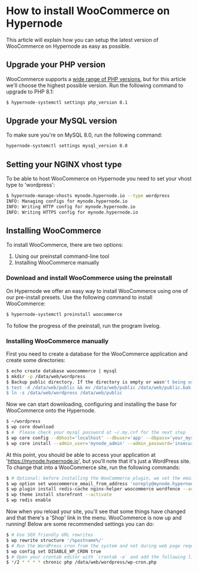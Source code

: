 <!-- source: https://support.hypernode.com/en/support/solutions/articles/48001213397-how-to-install-woocommerce-on-hypernode -->
# How to install WooCommerce on Hypernode

This article will explain how you can setup the latest version of WooCommerce on Hypernode as easy as possible.

Upgrade your PHP version
------------------------

WooCommerce supports a [wide range of PHP versions](https://woocommerce.com/document/server-requirements/), but for this article we'll choose the highest possible version. Run the following command to upgrade to PHP 8.1:

```bash
$ hypernode-systemctl settings php_version 8.1
```
Upgrade your MySQL version
--------------------------

To make sure you're on MySQL 8.0, run the following command:

```bash
hypernode-systemctl settings mysql_version 8.0
```
Setting your NGINX vhost type
-----------------------------

To be able to host WooCommerce on Hypernode you need to set your vhost type to 'wordpress':

```bash
$ hypernode-manage-vhosts mynode.hypernode.io --type wordpress
INFO: Managing configs for mynode.hypernode.io
INFO: Writing HTTP config for mynode.hypernode.io
INFO: Writing HTTPS config for mynode.hypernode.io
```
Installing WooCommerce
----------------------

To install WooCommerce, there are two options:

1. Using our preinstall command-line tool
2. Installing WooCommerce manually

### Download and install WooCommerce using the preinstall

On Hypernode we offer an easy way to install WooCommerce using one of our pre-install presets. Use the following command to install WooCommerce:

```bash
$ hypernode-systemctl preinstall woocommerce
```
To follow the progress of the preinstall, run the program livelog.

### Installing WooCommerce manually

First you need to create a database for the WooCommerce application and create some directories:

```bash
$ echo create database woocommerce | mysql
$ mkdir -p /data/web/wordpress
$ Backup public directory. If the directory is empty or wasn't being used, feel free to remove it instead.
$ test -d /data/web/public && mv /data/web/public /data/web/public.bak
$ ln -s /data/web/wordpress /data/web/public
```
Now we can start downloading, configuring and installing the base for WooCommerce onto the Hypernode.

```bash
$ ~/wordpress
$ wp core download
$ #  Please check your mysql password at ~/.my.cnf for the next step
$ wp core config --dbhost='localhost' --dbuser='app' --dbpass='your_mysql_password' --dbprefix='wp_'
$ wp core install --admin_user='mynode_admin' --admin_password='insecure_wp_password' --admin_email='owner@example.com' --url='https://mynode.hypernode.io' --title='My WooCommerce Shop'
```
At this point, you should be able to access your application at '<https://mynode.hypernode.io>', but you'll note that it's just a WordPress site. To change that into a WooCommerce site, run the following commands:

```bash
$ # Optional: before installing the WooCommerce plugin, we set the email from address so we can make sure that our mails arrive.
$ wp option set woocommerce_email_from_address 'noreply@mynode.hypernode.io'
$ wp plugin install redis-cache nginx-helper woocommerce wordfence --activate
$ wp theme install storefront --activate
$ wp redis enable
```
Now when you reload your site, you'll see that some things have changed and that there's a 'Shop' link in the menu. WooCommerce is now up and running! Below are some recommended settings you can do:

```bash
$ # Use SEO friendly URL rewrites
$ wp rewrite structure '/%postname%/'
$ # Run the WordPress cron from the system and not during web page requests (2 steps)
$ wp config set DISABLE_WP_CRON true
$ # Open your crontab editor with `crontab -e` and add the following line:
$ */2 * * * * chronic php /data/web/wordpress/wp-cron.php
```

